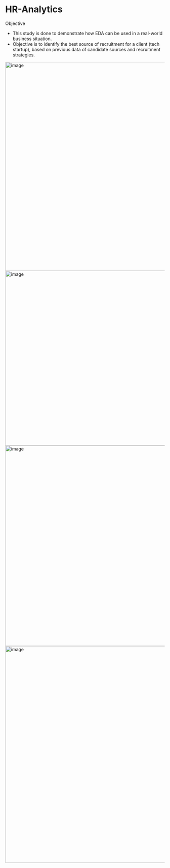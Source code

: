 # HR-Analytics
Objective
- This study is done to demonstrate how EDA can be used in a real-world business situation.
- Objective is to identify the best source of recruitment for a client (tech startup), based on previous data of candidate sources and recruitment strategies.

<img width="658" alt="image" src="https://github.com/user-attachments/assets/385ee7cd-1ded-47f2-a245-1f2a7224ee5b">

<img width="550" alt="image" src="https://github.com/user-attachments/assets/ac5447d1-4e92-40be-9d63-c99a432f8de8">

<img width="632" alt="image" src="https://github.com/user-attachments/assets/06204660-d712-411e-8251-53118c0601f4">

<img width="683" alt="image" src="https://github.com/user-attachments/assets/eec34af4-d28d-4b87-8d61-ca0d85d17b11">

